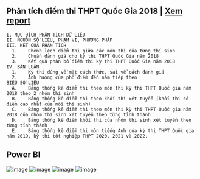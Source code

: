 ## Phân tích điểm thi THPT Quốc Gia 2018 | [Xem report](https://drive.google.com/file/d/1zVducPKTKcAlzRRZjYIvEetwaDionNvT/view?usp=sharing)
```
I. MỤC ĐÍCH PHÂN TÍCH DỮ LIỆU
II. NGUỒN SỐ LIỆU, PHẠM VI, PHƯƠNG PHÁP
III. KẾT QUẢ PHÂN TÍCH
  1.	Chênh lệch điểm thi giữa các môn thi của từng thí sinh
  2.	Chuẩn đánh giá cho kỳ thi THPT Quốc Gia năm 2018
  3.	Kết quả phân bố điểm thi kỳ thi THPT Quốc Gia năm 2018
IV. BÀN LUẬN
  1.	Kỳ thi đúng về mặt cách thức, sai về cách đánh giá
  2.	Ảnh hưởng của phổ điểm đến năm tiếp theo
BIỂU SỐ LIỆU
  A.	Bảng thống kê điểm thi theo môn thi kỳ thi THPT Quốc gia năm 2018 theo 2 nhóm thí sinh
  B.	Bảng thống kê điểm thi theo khối thi xét tuyển (khối thi có điểm cao nhất của mỗi thí sinh)
  C.	Bảng thống kê điểm thi theo môn thi kỳ thi THPT Quốc gia năm 2018 của nhóm thí sinh xét tuyển theo từng tỉnh thành
  D.	Bảng thống kê điểm khối thi của nhóm thí sinh xét tuyển theo từng tỉnh thành
  E.	Bảng thống kê điểm thi môn tiếng Anh của kỳ thi THPT Quốc gia năm 2019, kỳ thi tốt nghiệp THPT 2020, 2021 và 2022.
```
## Power BI
![image](https://github.com/khoaht312/vnhsge-2018/assets/69152064/c586e9e6-a147-4e06-abff-3ecdc4400794)
![image](https://github.com/khoaht312/vnhsge-2018/assets/69152064/3525e2f8-a7a1-41f8-847a-9ba8fd408efa)
![image](https://github.com/khoaht312/vnhsge-2018/assets/69152064/a895ef76-10bc-4679-86b4-9c3f7dc2cc09)
![image](https://github.com/khoaht312/vnhsge-2018/assets/69152064/0e09b495-c293-47aa-bead-77ed5371a4d8)
